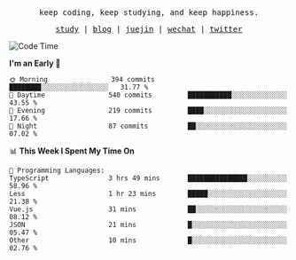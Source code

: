 <p align="center">
  <samp>
    <span>keep coding, keep studying, and keep happiness.</span>
  </samp>
</p>

<p align="center">
  <samp>
    <a href="https://github.com/ouduidui/fe-study">study</a> |
    <a href="https://deweyou.me">blog</a>  |
    <a href="https://juejin.cn/user/4309700183594366">juejin</a> |
    <a href="https://user-images.githubusercontent.com/54696834/165071004-6509e3f2-90c3-448c-9d92-3da42b0c2021.jpeg">wechat</a> |
    <a href="https://twitter.com/ouduidui">twitter</a>
  </samp>
</p>

<!--START_SECTION:waka-->
![Code Time](http://img.shields.io/badge/Code%20Time-3%2C794%20hrs%2029%20mins-blue)

**I'm an Early 🐤** 

```text
🌞 Morning                394 commits         ████████░░░░░░░░░░░░░░░░░   31.77 % 
🌆 Daytime                540 commits         ███████████░░░░░░░░░░░░░░   43.55 % 
🌃 Evening                219 commits         ████░░░░░░░░░░░░░░░░░░░░░   17.66 % 
🌙 Night                  87 commits          ██░░░░░░░░░░░░░░░░░░░░░░░   07.02 % 
```


📊 **This Week I Spent My Time On** 

```text
💬 Programming Languages: 
TypeScript               3 hrs 49 mins       ███████████████░░░░░░░░░░   58.96 % 
Less                     1 hr 23 mins        █████░░░░░░░░░░░░░░░░░░░░   21.38 % 
Vue.js                   31 mins             ██░░░░░░░░░░░░░░░░░░░░░░░   08.12 % 
JSON                     21 mins             █░░░░░░░░░░░░░░░░░░░░░░░░   05.47 % 
Other                    10 mins             █░░░░░░░░░░░░░░░░░░░░░░░░   02.76 % 
```


<!--END_SECTION:waka-->

